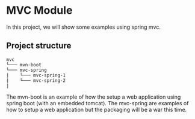 # MVC Module

In this project, we will show some examples using spring mvc.

## Project structure

```
mvc
└─── mvn-boot
└─── mvc-spring
|    └─── mvc-spring-1
|    └─── mvc-spring-2
|
```

The mvn-boot is an example of how the setup a web application using spring boot (with an embedded tomcat).
The mvc-spring are examples of how to setup a web application but the packaging will be a war this time.
